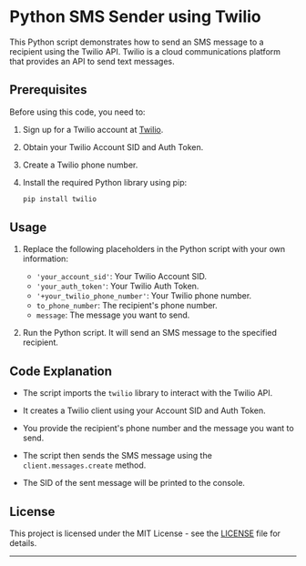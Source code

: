 
# Python SMS Sender using Twilio

This Python script demonstrates how to send an SMS message to a recipient using the Twilio API. Twilio is a cloud communications platform that provides an API to send text messages.

## Prerequisites

Before using this code, you need to:

1. Sign up for a Twilio account at [Twilio](https://www.twilio.com/).
2. Obtain your Twilio Account SID and Auth Token.
3. Create a Twilio phone number.
4. Install the required Python library using pip:

    ```bash
    pip install twilio
    ```

## Usage

1. Replace the following placeholders in the Python script with your own information:

   - `'your_account_sid'`: Your Twilio Account SID.
   - `'your_auth_token'`: Your Twilio Auth Token.
   - `'+your_twilio_phone_number'`: Your Twilio phone number.
   - `to_phone_number`: The recipient's phone number.
   - `message`: The message you want to send.

2. Run the Python script. It will send an SMS message to the specified recipient.

## Code Explanation

- The script imports the `twilio` library to interact with the Twilio API.

- It creates a Twilio client using your Account SID and Auth Token.

- You provide the recipient's phone number and the message you want to send.

- The script then sends the SMS message using the `client.messages.create` method.

- The SID of the sent message will be printed to the console.

## License

This project is licensed under the MIT License - see the [LICENSE](LICENSE) file for details.

---
